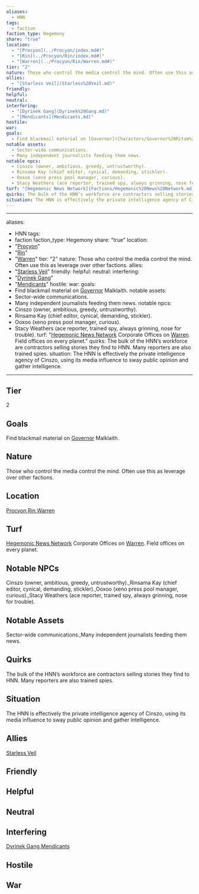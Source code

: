 ```yaml
---
aliases:
  - HNN
tags:
  - faction
faction_type: Hegemony
share: "true"
location:
  - "[Procyon](../Procyon/index.md#)"
  - "[Rin](../Procyon/Rin/index.md#)"
  - "[Warren](../Procyon/Rin/Warren.md#)"
tier: "2"
nature: Those who control the media control the mind. Often use this as leverage over other factions.
allies:
  - "[Starless Veil](Starless%20Veil.md)"
friendly: 
helpful: 
neutral: 
interfering:
  - "[Dyrinek Gang](Dyrinek%20Gang.md)"
  - "[Mendicants](Mendicants.md)"
hostile: 
war: 
goals:
  - Find blackmail material on [Governor](Characters/Governor%20Ritam%20al%E2%80%99Malklaith.md) Malklaith.
notable assets:
  - Sector-wide communications.
  - Many independent journalists feeding them news.
notable npcs:
  - Cinszo (owner, ambitious, greedy, untrustworthy).
  - Rinsama Kay (chief editor, cynical, demanding, stickler).
  - Ooxoo (xeno press pool manager, curious).
  - Stacy Weathers (ace reporter, trained spy, always grinning, nose for trouble).
turf: "[Hegemonic News Network](Factions/Hegemonic%20News%20Network.md) Corporate Offices on [Warren](../Procyon/Rin/Warren.md#). Field offices on every planet."
quirks: The bulk of the HNN’s workforce are contractors selling stories they find to HNN. Many reporters are also trained spies.
situation: The HNN is effectively the private intelligence agency of Cinszo, using its media influence to sway public opinion and gather intelligence.
---
```

---
aliases:
  - HNN
tags:
  - faction
faction_type: Hegemony
share: "true"
location:
  - "[Procyon](../Procyon/index.md#)"
  - "[Rin](../Procyon/Rin/index.md#)"
  - "[Warren](../Procyon/Rin/Warren.md#)"
tier: "2"
nature: Those who control the media control the mind. Often use this as leverage over other factions.
allies:
- "[Starless Veil](Starless%20Veil.md)"
friendly:
helpful:
neutral:
interfering:
- "[Dyrinek Gang](Dyrinek%20Gang.md)"
- "[Mendicants](Mendicants.md)"
hostile:
war:
goals: 
- Find blackmail material on [Governor](Characters/Governor%20Ritam%20al%E2%80%99Malklaith.md) Malklaith.
notable assets: 
- Sector-wide communications.
- Many independent journalists feeding them news.
notable npcs:
- Cinszo (owner, ambitious, greedy, untrustworthy).
- Rinsama Kay (chief editor, cynical, demanding, stickler).
- Ooxoo (xeno press pool manager, curious).
- Stacy Weathers (ace reporter, trained spy, always grinning, nose for trouble).
turf: "[Hegemonic News Network](Factions/Hegemonic%20News%20Network.md) Corporate Offices on [Warren](../Procyon/Rin/Warren.md#). Field offices on every planet."
quirks: The bulk of the HNN’s workforce are contractors selling stories they find to HNN. Many reporters are also trained spies.
situation: The HNN is effectively the private intelligence agency of Cinszo, using its media influence to sway public opinion and gather intelligence.
---
## Tier

2

## Goals

Find blackmail material on [Governor](Characters/Governor%20Ritam%20al%E2%80%99Malklaith.md) Malklaith.

## Nature

Those who control the media control the mind. Often use this as leverage over other factions.

## Location

[Procyon](../Procyon/index.md.md#.md#),[Rin](../Procyon/Rin/index.md.md#.md#),[Warren](../Procyon/Rin/Warren.md.md#.md#.md#.md#)

## Turf

[Hegemonic News Network](Factions/Hegemonic%20News%20Network.md) Corporate Offices on [Warren](Procyon/Rin/Warren.md). Field offices on every planet.

## Notable NPCs

Cinszo (owner, ambitious, greedy, untrustworthy).,Rinsama Kay (chief editor, cynical, demanding, stickler).,Ooxoo (xeno press pool manager, curious).,Stacy Weathers (ace reporter, trained spy, always grinning, nose for trouble).

## Notable Assets

Sector-wide communications.,Many independent journalists feeding them news.

## Quirks

The bulk of the HNN’s workforce are contractors selling stories they find to HNN. Many reporters are also trained spies.

## Situation

The HNN is effectively the private intelligence agency of Cinszo, using its media influence to sway public opinion and gather intelligence.

## Allies

[Starless Veil](./Starless%20Veil.md)

## Friendly 



## Helpful 



## Neutral 



## Interfering

[Dyrinek Gang](./Dyrinek%20Gang.md),[Mendicants](./Mendicants.md)

## Hostile



## War


